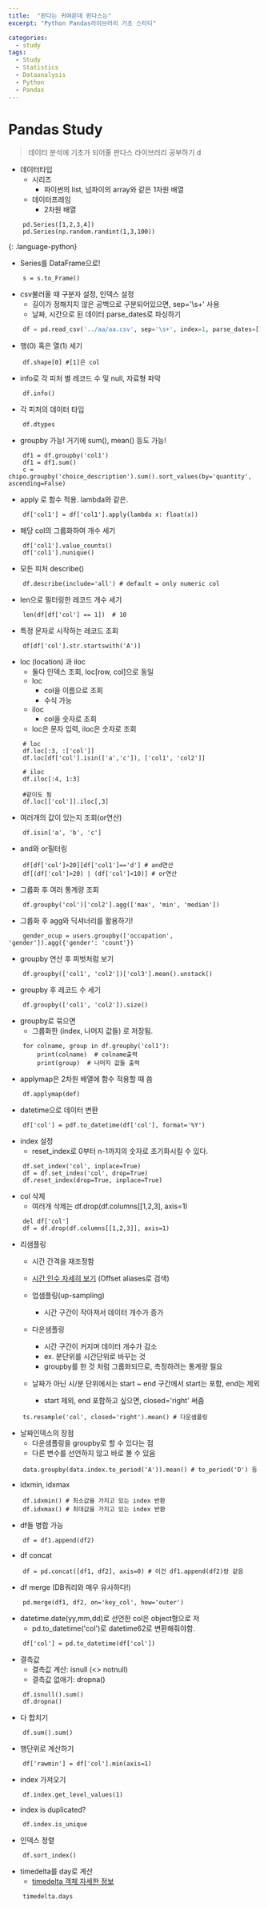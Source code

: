 ```yaml
---
title:  "판다는 귀여운데 판다스는"
excerpt: "Python Pandas라이브러리 기초 스터디"

categories:
  - study
tags:
  - Study
  - Statistics
  - Dataanalysis
  - Python
  - Pandas
---
```


# Pandas Study
> 데이터 분석에 기초가 되어줄 판다스 라이브러리 공부하기
d
- 데이터타입
    - 시리즈
        - 파이썬의 list, 넘파이의 array와 같은 1차원 배열
    - 데이터프레임
        - 2차원 배열
~~~
    pd.Series([1,2,3,4])
    pd.Series(np.random.randint(1,3,100))
~~~
{: .language-python}

- Series를 DataFrame으로!
```
    s = s.to_Frame()
```
- csv불러올 때 구분자 설정, 인덱스 설정
    - 길이가 정해지지 않은 공백으로 구분되어있으면,  sep='\s+' 사용
    - 날짜, 시간으로 된 데이터 parse_dates로 파싱하기
```python
    df = pd.read_csv('../aa/aa.csv', sep='\s+', index=1, parse_dates=[[0,1,2]]) #sep='\t', '\n' 등 #index='col3'
```
- 행(0) 혹은 열(1) 세기
```
    df.shape[0] #[1]은 col
```
- info로 각 피처 별 레코드 수 및 null, 자료형 파악
```
    df.info()
```
- 각 피처의 데이터 타입
```
    df.dtypes
```
- groupby 가능! 거기에 sum(), mean() 등도 가능!
```
    df1 = df.groupby('col1')
    df1 = df1.sum()
    c = chipo.groupby('choice_description').sum().sort_values(by='quantity', ascending=False)
```
- apply 로 함수 적용. lambda와 같은.
```
    df['col1'] = df['col1'].apply(lambda x: float(x))
```
- 해당 col의 그룹화하여 개수 세기
```
    df['col1'].value_counts()
    df['col1'].nunique()
```
- 모든 피처 describe()
```
    df.describe(include='all') # default = only numeric col
```
- len으로 필터링한 레코드 개수 세기
```
    len(df[df['col'] == 1])  # 10
```
- 특정 문자로 시작하는 레코드 조회
```
    df[df['col'].str.startswith('A')]
```
- loc (location) 과 iloc
    - 둘다 인덱스 조회, loc[row, col]으로 동일
    - loc
        - col을 이름으로 조회
        - 수식 가능
    - iloc
        - col을 숫자로 조회
    - loc은 문자 입력, iloc은 숫자로 조회
```
    # loc
    df.loc[:3, :['col']]
    df.loc[df['col'].isin(['a','c']), ['col1', 'col2']]

    # iloc
    df.iloc[:4, 1:3]

    #같이도 됨
    df.loc[['col']].iloc[,3]
```
- 여러개의 값이 있는지 조회(or연산)
```
    df.isin['a', 'b', 'c']
```
- and와 or필터링
```
    df[df['col']>20][df['col1']=='d'] # and연산
    df[(df['col']>20) | (df['col']<10)] # or연산
```
- 그룹화 후 여러 통계량 조회
```
    df.groupby('col')['col2'].agg(['max', 'min', 'median'])
```
- 그룹화 후 agg와 딕셔너리를 활용하기!
```
    gender_ocup = users.groupby(['occupation', 'gender']).agg({'gender': 'count'})
```
- groupby 연산 후 피벗처럼 보기
```
    df.groupby(['col1', 'col2'])['col3'].mean().unstack()
```
- groupby 후 레코드 수 세기
```
    df.groupby(['col1', 'col2']).size()
```
- groupby로 묶으면
    - 그룹화한 (index, 나머지 값들) 로 저장됨.
```
    for colname, group in df.groupby('col1'):
    	print(colname)  # colname출력
    	print(group)  # 나머지 값들 출력
```
- applymap은 2차원 배열에 함수 적용할 때 씀
```
    df.applymap(def)
```
- datetime으로 데이터 변환
```
    df['col'] = pdf.to_datetime(df['col'], format='%Y')
```
- index 설정
    - reset_index로 0부터 n-1까지의 숫자로 초기화시킬 수 있다.
```
    df.set_index('col', inplace=True)
    df = df.set_index('col', drop=True)
    df.reset_index(drop=True, inplace=True)
```
- col 삭제
    - 여러개 삭제는 df.drop(df.columns[[1,2,3], axis=1)
```
    del df['col']
    df = df.drop(df.columns[[1,2,3]], axis=1)
```
- 리샘플링
    - 시간 간격을 재조정함
    - [시간 인수 자세히 보기](http://pandas.pydata.org/pandas-docs/stable/timeseries.html#offset-aliases) (Offset aliases로 검색)

    - 업샘플링(up-sampling)
        - 시간 구간이 작아져서 데이터 개수가 증가
    - 다운샘플링
        - 시간 구간이 커지며 데이터 개수가 감소
        - ex. 분단위를 시간단위로 바꾸는 것
        - groupby를 한 것 처럼 그룹화되므로, 측정하려는 통계량 필요
    - 날짜가 아닌 시/분 단위에서는 start ~ end 구간에서 start는 포함, end는 제외
        - start 제외, end 포함하고 싶으면, closed='right' 써줌

```    
    ts.resample('col', closed='right').mean() # 다운샘플링
```
- 날짜인덱스의 장점
    - 다운샘플링을 groupby로 할 수 있다는 점
    - 다른 변수를 선언하지 않고 바로 볼 수 있음
```
    data.groupby(data.index.to_period('A')).mean() # to_period('D') 등
```
- idxmin, idxmax
```
    df.idxmin() # 최소값을 가지고 있는 index 반환
    df.idxmax() # 최대값을 가지고 있는 index 반환
```
- df들 병합 가능
```
    df = df1.append(df2)
```
- df concat
```
    df = pd.concat([df1, df2], axis=0) # 이건 df1.append(df2)랑 같음
```    

- df merge (DB쿼리와 매우 유사하다!)
```
    pd.merge(df1, df2, on='key_col', how='outer')
```
- datetime.date(yy,mm,dd)로 선언한 col은 object형으로 저
    - pd.to_datetime('col')로 datetime62로 변환해줘야함.
```
    df['col'] = pd.to_datetime(df['col'])
```
- 결측값
    - 결측값 계산: isnull (<> notnull)
    - 결측값 없애기: dropna()
```
    df.isnull().sum()
    df.dropna()
```
- 다 합치기
```
    df.sum().sum()
```
- 행단위로 계산하기
```
    df['rawmin'] = df['col'].min(axis=1)
```
- index 가져오기
```
    df.index.get_level_values(1)
```
- index is duplicated?
```
    df.index.is_unique
```
- 인덱스 정렬
```
    df.sort_index()
```
- timedelta를 day로 계산
    - [timedelta 객체 자세한 정보](https://docs.python.org/ko/3/library/datetime.html)
```
    timedelta.days
```
